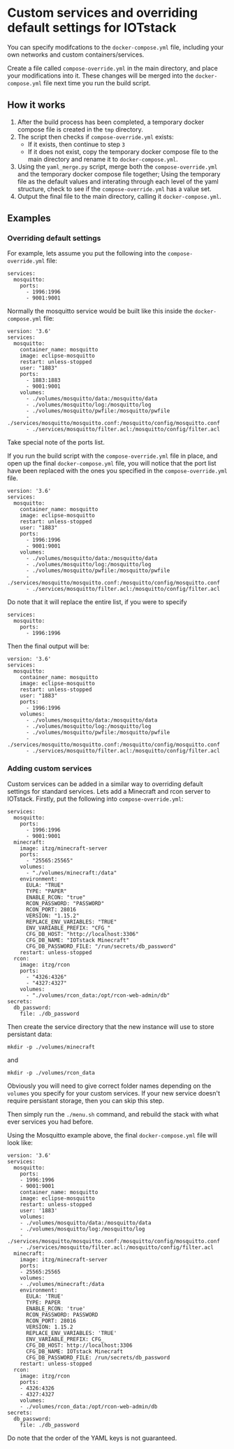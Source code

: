 # Custom services and overriding default settings for IOTstack
You can specify modifcations to the `docker-compose.yml` file, including your own networks and custom containers/services.

Create a file called `compose-override.yml` in the main directory, and place your modifications into it. These changes will be merged into the `docker-compose.yml` file next time you run the build script.

## How it works
1. After the build process has been completed, a temporary docker compose file is created in the `tmp` directory.
2. The script then checks if `compose-override.yml` exists:
    * If it exists, then continue to step `3`
    * If it does not exist, copy the temporary docker compose file to the main directory and rename it to `docker-compose.yml`.
3. Using the `yaml_merge.py` script, merge both the `compose-override.yml` and the temporary docker compose file together; Using the temporary file as the default values and interating through each level of the yaml structure, check to see if the `compose-override.yml` has a value set.
4. Output the final file to the main directory, calling it `docker-compose.yml`.

## Examples

### Overriding default settings
For example, lets assume you put the following into the `compose-override.yml` file:
```
services:
  mosquitto:
    ports:
      - 1996:1996
      - 9001:9001
```

Normally the mosquitto service would be built like this inside the `docker-compose.yml` file:
```
version: '3.6'
services:
  mosquitto:
    container_name: mosquitto
    image: eclipse-mosquitto
    restart: unless-stopped
    user: "1883"
    ports:
      - 1883:1883
      - 9001:9001
    volumes:
      - ./volumes/mosquitto/data:/mosquitto/data
      - ./volumes/mosquitto/log:/mosquitto/log
      - ./volumes/mosquitto/pwfile:/mosquitto/pwfile
      - ./services/mosquitto/mosquitto.conf:/mosquitto/config/mosquitto.conf
      - ./services/mosquitto/filter.acl:/mosquitto/config/filter.acl
```

Take special note of the ports list.

If you run the build script with the `compose-override.yml` file in place, and open up the final `docker-compose.yml` file, you will notice that the port list have been replaced with the ones you specified in the `compose-override.yml` file.
```
version: '3.6'
services:
  mosquitto:
    container_name: mosquitto
    image: eclipse-mosquitto
    restart: unless-stopped
    user: "1883"
    ports:
      - 1996:1996
      - 9001:9001
    volumes:
      - ./volumes/mosquitto/data:/mosquitto/data
      - ./volumes/mosquitto/log:/mosquitto/log
      - ./volumes/mosquitto/pwfile:/mosquitto/pwfile
      - ./services/mosquitto/mosquitto.conf:/mosquitto/config/mosquitto.conf
      - ./services/mosquitto/filter.acl:/mosquitto/config/filter.acl
```

Do note that it will replace the entire list, if you were to specify
```
services:
  mosquitto:
    ports:
      - 1996:1996
```

Then the final output will be:
```
version: '3.6'
services:
  mosquitto:
    container_name: mosquitto
    image: eclipse-mosquitto
    restart: unless-stopped
    user: "1883"
    ports:
      - 1996:1996
    volumes:
      - ./volumes/mosquitto/data:/mosquitto/data
      - ./volumes/mosquitto/log:/mosquitto/log
      - ./volumes/mosquitto/pwfile:/mosquitto/pwfile
      - ./services/mosquitto/mosquitto.conf:/mosquitto/config/mosquitto.conf
      - ./services/mosquitto/filter.acl:/mosquitto/config/filter.acl
```

### Adding custom services

Custom services can be added in a similar way to overriding default settings for standard services. Lets add a Minecraft and rcon server to IOTstack.
Firstly, put the following into `compose-override.yml`:
```
services:
  mosquitto:
    ports:
      - 1996:1996
      - 9001:9001
  minecraft:
    image: itzg/minecraft-server
    ports:
      - "25565:25565"
    volumes:
      - "./volumes/minecraft:/data"
    environment:
      EULA: "TRUE"
      TYPE: "PAPER"
      ENABLE_RCON: "true"
      RCON_PASSWORD: "PASSWORD"
      RCON_PORT: 28016
      VERSION: "1.15.2"
      REPLACE_ENV_VARIABLES: "TRUE"
      ENV_VARIABLE_PREFIX: "CFG_"
      CFG_DB_HOST: "http://localhost:3306"
      CFG_DB_NAME: "IOTstack Minecraft"
      CFG_DB_PASSWORD_FILE: "/run/secrets/db_password"
    restart: unless-stopped
  rcon:
    image: itzg/rcon
    ports:
      - "4326:4326"
      - "4327:4327"
    volumes:
      - "./volumes/rcon_data:/opt/rcon-web-admin/db"
secrets:
  db_password:
    file: ./db_password
```

Then create the service directory that the new instance will use to store persistant data:

`mkdir -p ./volumes/minecraft`

and

`mkdir -p ./volumes/rcon_data`

Obviously you will need to give correct folder names depending on the `volumes` you specify for your custom services. If your new service doesn't require persistant storage, then you can skip this step.

Then simply run the `./menu.sh` command, and rebuild the stack with what ever services you had before.

Using the Mosquitto example above, the final `docker-compose.yml` file will look like:

```
version: '3.6'
services:
  mosquitto:
    ports:
    - 1996:1996
    - 9001:9001
    container_name: mosquitto
    image: eclipse-mosquitto
    restart: unless-stopped
    user: '1883'
    volumes:
    - ./volumes/mosquitto/data:/mosquitto/data
    - ./volumes/mosquitto/log:/mosquitto/log
    - ./services/mosquitto/mosquitto.conf:/mosquitto/config/mosquitto.conf
    - ./services/mosquitto/filter.acl:/mosquitto/config/filter.acl
  minecraft:
    image: itzg/minecraft-server
    ports:
    - 25565:25565
    volumes:
    - ./volumes/minecraft:/data
    environment:
      EULA: 'TRUE'
      TYPE: PAPER
      ENABLE_RCON: 'true'
      RCON_PASSWORD: PASSWORD
      RCON_PORT: 28016
      VERSION: 1.15.2
      REPLACE_ENV_VARIABLES: 'TRUE'
      ENV_VARIABLE_PREFIX: CFG_
      CFG_DB_HOST: http://localhost:3306
      CFG_DB_NAME: IOTstack Minecraft
      CFG_DB_PASSWORD_FILE: /run/secrets/db_password
    restart: unless-stopped
  rcon:
    image: itzg/rcon
    ports:
    - 4326:4326
    - 4327:4327
    volumes:
    - ./volumes/rcon_data:/opt/rcon-web-admin/db
secrets:
  db_password:
    file: ./db_password
```

Do note that the order of the YAML keys is not guaranteed.

